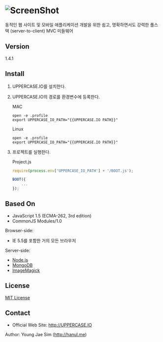 ![ScreenShot](https://raw.githubusercontent.com/UPPERCASEIO/UPPERCASE.IO/master/LOGO.png)
=========
동적인 웹 사이트 및 모바일 애플리케이션 개발을 위한 쉽고, 명확하면서도 강력한 풀스택 (server-to-client) MVC 미들웨어

Version
-------
1.4.1

Install
-------
1. UPPERCASE.IO를 설치한다.

2. UPPERCASE.IO의 경로를 환경변수에 등록한다.

	MAC
	```
	open -e .profile
	export UPPERCASE_IO_PATH="{{UPPERCASE.IO PATH}}"
	```
	
	Linux
	```
	open -e .profile
	export UPPERCASE_IO_PATH="{{UPPERCASE.IO PATH}}"
	```

3. 프로젝트를 실행한다.

    Project.js
    ```js
    require(process.env['UPPERCASE_IO_PATH'] + '/BOOT.js');

    BOOT({
        ...
    });
    ```

Based On
--------
- JavaScript 1.5 (ECMA-262, 3rd edition)
- CommonJS Modules/1.0

Browser-side:
- IE 5.5를 포함한 거의 모든 브라우저

Server-side:
- [Node.js](http://nodejs.org)
- [MongoDB](http://www.mongodb.org)
- [ImageMagick](http://www.imagemagick.org)

License
-------
[MIT License](https://github.com/UPPERCASEIO/UPPERCASE.IO/blob/master/LICENSE)

Contact
-------
- Official Web Site: http://UPPERCASE.IO

Author: Young Jae Sim (http://hanul.me)
